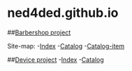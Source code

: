 # ned4ded.github.io
##[Barbershop project](/377247-barbershop/)

Site-map:
-[Index](/377247-barbershop/index.html)
-[Catalog](/377247-barbershop/catalog.html)
  -[Catalog-item](/377247-barbershop/catalog-item.html)

##[Device project](/377247-device/)
-[Index](/377247-device/index.html)
-[Catalog](/377247-device/catalog.html)
